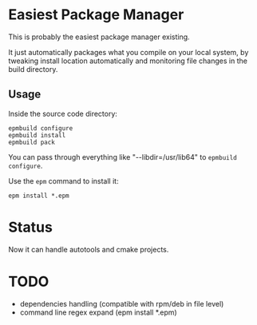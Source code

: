 # Easiest Package Manager

This is probably the easiest package manager existing.

It just automatically packages what you compile on your local system, by tweaking install location automatically and monitoring file changes in the build directory.

## Usage

Inside the source code directory:

	epmbuild configure
	epmbuild install
	epmbuild pack

You can pass through everything like "--libdir=/usr/lib64" to `epmbuild configure`.

Use the `epm` command to install it:

	epm install *.epm

# Status

Now it can handle autotools and cmake projects.

# TODO 

* dependencies handling (compatible with rpm/deb in file level)
* command line regex expand (epm install \*.epm)
	
